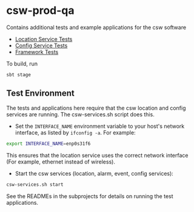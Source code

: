 # csw-prod-qa
Contains additional tests and example applications for the csw software

* [Location Service Tests](locationTests)
* [Config Service Tests](configTests)
* [Framework Tests](frameworkTests)

To build, run 

    sbt stage 

## Test Environment

The tests and applications here require that the csw location and config services are
running. The csw-services.sh script does this. 

* Set the `INTERFACE_NAME` environment variable to your host's network interface, as listed by `ifconfig -a`. For example:

```bash
export INTERFACE_NAME=enp0s31f6
```

This ensures that the location service uses the correct network interface (For example, ethernet instead of wireless).

* Start the csw services (location, alarm, event, config services): 

```bash
csw-services.sh start
```

See the READMEs in the subprojects for details on running the test applications.
